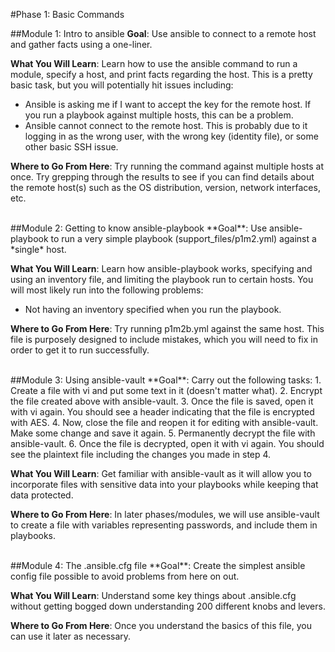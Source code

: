 #Phase 1: Basic Commands

##Module 1: Intro to ansible
**Goal**: Use ansible to connect to a remote host and gather facts using a one-liner.

**What You Will Learn**: Learn how to use the ansible command to run a module, specify a host, and print facts regarding the host. This is a pretty basic task, but you will potentially hit issues including:
  - Ansible is asking me if I want to accept the key for the remote host. If you run a playbook against multiple hosts, this can be a problem.
  - Ansible cannot connect to the remote host. This is probably due to it logging in as the wrong user, with the wrong key (identity file), or some other basic SSH issue.

**Where to Go From Here**: Try running the command against multiple hosts at once. Try grepping through the results to see if you can find details about the remote host(s) such as the OS distribution, version, network interfaces, etc.

<br>
##Module 2: Getting to know ansible-playbook
**Goal**: Use ansible-playbook to run a very simple playbook (support_files/p1m2.yml) against a *single* host.

**What You Will Learn**: Learn how ansible-playbook works, specifying and using an inventory file, and limiting the playbook run to certain hosts. You will most likely run into the following problems:
  - Not having an inventory specified when you run the playbook.

**Where to Go From Here**: Try running p1m2b.yml against the same host. This file is purposely designed to include mistakes, which you will need to fix in order to get it to run successfully.

<br>
##Module 3: Using ansible-vault
**Goal**: Carry out the following tasks:
  1. Create a file with vi and put some text in it (doesn't matter what).
  2. Encrypt the file created above with ansible-vault.
  3. Once the file is saved, open it with vi again. You should see a header indicating that the file is encrypted with AES.
  4. Now, close the file and reopen it for editing with ansible-vault. Make some change and save it again.
  5. Permanently decrypt the file with ansible-vault.
  6. Once the file is decrypted, open it with vi again. You should see the plaintext file including the changes you made in step 4.

**What You Will Learn**: Get familiar with ansible-vault as it will allow you to incorporate files with sensitive data into your playbooks while keeping that data protected.

**Where to Go From Here**: In later phases/modules, we will use ansible-vault to create a file with variables representing passwords, and include them in playbooks.

<br>
##Module 4: The .ansible.cfg file
**Goal**: Create the simplest ansible config file possible to avoid problems from here on out.

**What You Will Learn**: Understand some key things about .ansible.cfg without getting bogged down understanding 200 different knobs and levers.

**Where to Go From Here**: Once you understand the basics of this file, you can use it later as necessary.

